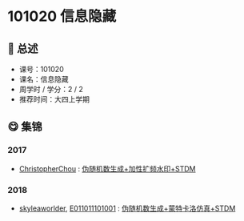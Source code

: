 # 101020 信息隐藏

## :rocket: 总述

* 课号：101020
* 课名：信息隐藏
* 周学时 / 学分：2 / 2
* 推荐时间：大四上学期

## :yum: 集锦

### 2017

* [ChristopherChou](https://github.com/ChristopherChou) : [伪随机数生成+加性扩频水印+STDM](https://github.com/ChristopherChou/InformationHiding)

### 2018

* [skyleaworlder](https://github.com/skyleaworlder), [E011011101001](https://github.com/E011011101001) : [伪随机数生成+蒙特卡洛仿真+STDM](https://github.com/skyleaworlder/inf-OH-ide)


